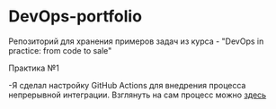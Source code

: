 # DevOps-portfolio

Репозиторий для хранения примеров задач из курса - "DevOps in practice: from code to sale"

Практика №1

-Я сделал настройку GitHub Actions для внедрения процесса непрерывной интеграции.
 Взглянуть на сам процесс можно [здесь](https://github.com/sergeybezlepkin/simple-redirect/actions/runs/2185117641)
